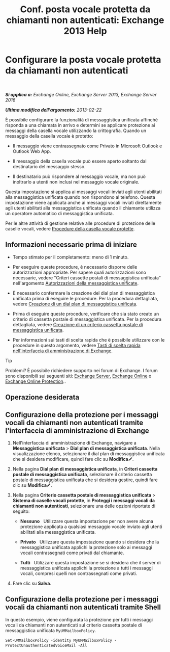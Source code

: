 ﻿---
title: 'Conf. posta vocale protetta da chiamanti non autenticati: Exchange 2013 Help'
TOCTitle: Configurare la posta vocale protetta da chiamanti non autenticati
ms:assetid: 106bfa0a-a0fa-4a1b-bd59-4b6df1d0d61d
ms:mtpsurl: https://technet.microsoft.com/it-it/library/Dd335098(v=EXCHG.150)
ms:contentKeyID: 52057210
ms.date: 05/22/2018
mtps_version: v=EXCHG.150
ms.translationtype: MT
---

# Configurare la posta vocale protetta da chiamanti non autenticati

 

_**Si applica a:** Exchange Online, Exchange Server 2013, Exchange Server 2016_

_**Ultima modifica dell'argomento:** 2013-02-22_

È possibile configurare la funzionalità di messaggistica unificata affinché risponda a una chiamata in arrivo e determini se applicare protezione ai messaggi della casella vocale utilizzando la crittografia. Quando un messaggio della casella vocale è protetto:

  - Il messaggio viene contrassegnato come Privato in Microsoft Outlook e Outlook Web App.

  - Il messaggio della casella vocale può essere aperto soltanto dal destinatario del messaggio stesso.

  - Il destinatario può rispondere al messaggio vocale, ma non può inoltrarlo a utenti non inclusi nel messaggio vocale originale.

Questa impostazione si applica ai messaggi vocali inviati agli utenti abilitati alla messaggistica unificata quando non rispondono al telefono. Questa impostazione viene applicata anche ai messaggi vocali inviati direttamente agli utenti abilitati alla messaggistica unificata quando il chiamante utilizza un operatore automatico di messaggistica unificata.

Per le altre attività di gestione relative alle procedure di protezione delle caselle vocali, vedere [Procedure della casella vocale protette](protected-voice-mail-procedures-exchange-2013-help.md).

## Informazioni necessarie prima di iniziare

  - Tempo stimato per il completamento: meno di 1 minuto.

  - Per eseguire queste procedure, è necessario disporre delle autorizzazioni appropriate. Per sapere quali autorizzazioni sono necessarie, vedere "Criteri cassette postali di messaggistica unificata" nell'argomento [Autorizzazioni della messaggistica unificate](unified-messaging-permissions-exchange-2013-help.md).

  - È necessario confermare la creazione del dial plan di messaggistica unificata prima di eseguire le procedure. Per la procedura dettagliata, vedere [Creazione di un dial plan di messaggistica unificata](create-a-um-dial-plan-exchange-2013-help.md).

  - Prima di eseguire queste procedure, verificare che sia stato creato un criterio di cassetta postale di messaggistica unificata. Per la procedura dettagliata, vedere [Creazione di un criterio cassetta postale di messaggistica unificata](create-a-um-mailbox-policy-exchange-2013-help.md).

  - Per informazioni sui tasti di scelta rapida che è possibile utilizzare con le procedure in questo argomento, vedere [Tasti di scelta rapida nell'interfaccia di amministrazione di Exchange](keyboard-shortcuts-in-the-exchange-admin-center-exchange-online-protection-help.md).


> [!TIP]
> Problemi? È possibile richiedere supporto nei forum di Exchange. I forum sono disponibili sui seguenti siti: <A href="https://go.microsoft.com/fwlink/p/?linkid=60612">Exchange Server</A>, <A href="https://go.microsoft.com/fwlink/p/?linkid=267542">Exchange Online</A> o <A href="https://go.microsoft.com/fwlink/p/?linkid=285351">Exchange Online Protection</A>..



## Operazione desiderata

## Configurazione della protezione per i messaggi vocali da chiamanti non autenticati tramite l'interfaccia di amministrazione di Exchange

1.  Nell'interfaccia di amministrazione di Exchange, navigare a **Messaggistica unificata** \> **Dial plan di messaggistica unificata**. Nella visualizzazione elenco, selezionare il dial plan di messaggistica unificata che si desidera modificare, quindi fare clic su **Modifica**![Icona Modifica](images/JJ218640.6f53ccb2-1f13-4c02-bea0-30690e6ea71d(EXCHG.150).gif "Icona Modifica").

2.  Nella pagina **Dial plan di messaggistica unificata**, in **Criteri cassetta postale di messaggistica unificata**, selezionare il criterio cassetta postale di messaggistica unificata che si desidera gestire, quindi fare clic su **Modifica**![Icona Modifica](images/JJ218640.6f53ccb2-1f13-4c02-bea0-30690e6ea71d(EXCHG.150).gif "Icona Modifica").

3.  Nella pagina **Criterio cassetta postale di messaggistica unificata** \> **Sistema di caselle vocali protette**, in **Proteggi i messaggi vocali da chiamanti non autenticati**, selezionare una delle opzioni riportate di seguito:
    
      - **Nessuno**   Utilizzare questa impostazione per non avere alcuna protezione applicata a qualsiasi messaggio vocale inviato agli utenti abilitati alla messaggistica unificata.
    
      - **Privato**   Utilizzare questa impostazione quando si desidera che la messaggistica unificata applichi la protezione solo ai messaggi vocali contrassegnati come privati dal chiamante.
    
      - **Tutti**   Utilizzare questa impostazione se si desidera che il server di messaggistica unificata applichi la protezione a tutti i messaggi vocali, compresi quelli non contrassegnati come privati.

4.  Fare clic su **Salva**.

## Configurazione della protezione per i messaggi vocali da chiamanti non autenticati tramite Shell

In questo esempio, viene configurata la protezione per tutti i messaggi vocali da chiamanti non autenticati sul criterio cassetta postale di messaggistica unificata `MyUMMailboxPolicy`.

    Set-UMMailboxPolicy -identity MyUMMailboxPolicy -ProtectUnauthenticatedVoiceMail -All

